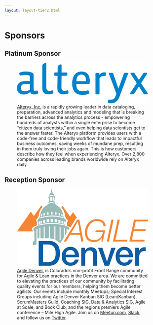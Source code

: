 ```yaml
---
layout: layout-tier2.html
---
```

<div class="container section page sponsors">
	<h1 class="section-header">Sponsors</h1>
	<h2 class="page-subheader">Platinum Sponsor</h2>
	<figure>
		<a href="https://www.alteryx.com/"><img src="../img/logos/sponsor-alteryx.png" class="benefactor-logo"></a>
		<figcaption><a href="https://www.alteryx.com/">Alteryx, Inc.</a> is a rapidly growing leader in data cataloging, preparation, advanced analytics and modeling that is breaking the barriers across the analytics process - empowering hundreds of analysts within a single enterprise to become “citizen data scientists,” and even helping data scientists get to the answer faster. The Alteryx platform provides users with a code-free and code-friendly workflow that leads to impactful business outcomes, saving weeks of mundane prep, resulting in them truly loving their jobs again. This is how customers describe how they feel when experiencing Alteryx. Over 2,800 companies across leading brands worldwide rely on Alteryx daily.</figcaption>
	</figure>
	<h2 class="page-subheader">Reception Sponsor</h2>
	<figure>
		<a href="https://www.meetup.com/pro/agile-denver/"><img src="../img/logos/sponsor-agile-denver.png" class="benefactor-logo"></a>
		<figcaption><a href="https://www.meetup.com/pro/agile-denver/">Agile Denver</a>, is Colorado’s non-profit Front Range community for Agile & Lean practices in the Denver area. We are committed to elevating the practices of our community by facilitating quality events for our members, helping them become better agilists. Our events include monthly Meetups; Special Interest Groups including Agile Denver Kanban SIG (Lean/Kanban), ScrumMasters Guild, Coaching SIG, Data & Analytics SIG, Agile at Scale, and Book Club; and the regions premiers Agile conference – Mile High Agile. Join us on <a href="https://www.meetup.com/pro/agile-denver/">Meetup.com</a>, <a href="https://agiledenver-slackin.herokuapp.com/">Slack</a>, and follow us on <a href="https://twitter.com/agiledenver">Twitter</a>.</figcaption>
	</figure>
</div>